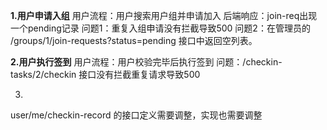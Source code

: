 **1.用户申请入组**
用户流程：用户搜索用户组并申请加入
后端响应：join-req出现一个pending记录
问题1：重复入组申请没有拦截导致500
问题2：在管理员的 /groups/1/join-requests?status=pending 接口中返回空列表。

**2.用户执行签到**
用户流程：用户校验完毕后执行签到
问题：/checkin-tasks/2/checkin 接口没有拦截重复请求导致500

3.
user/me/checkin-record 的接口定义需要调整，实现也需要调整